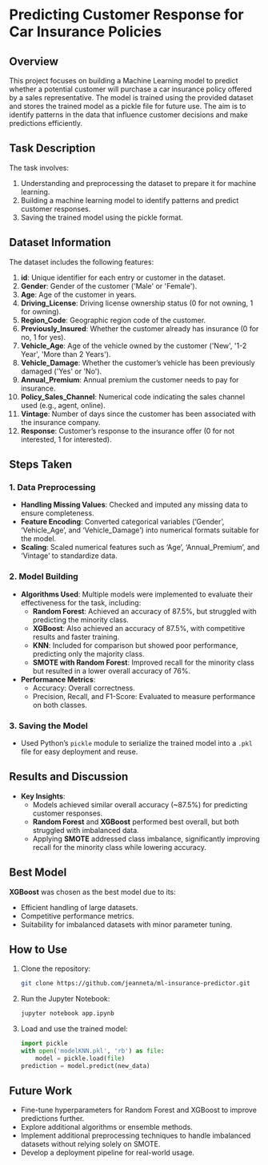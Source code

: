 # Predicting Customer Response for Car Insurance Policies

## Overview

This project focuses on building a Machine Learning model to predict whether a potential customer will purchase a car insurance policy offered by a sales representative. The model is trained using the provided dataset and stores the trained model as a pickle file for future use. The aim is to identify patterns in the data that influence customer decisions and make predictions efficiently.

## Task Description

The task involves:

1. Understanding and preprocessing the dataset to prepare it for machine learning.
2. Building a machine learning model to identify patterns and predict customer responses.
3. Saving the trained model using the pickle format.

## Dataset Information

The dataset includes the following features:

1. **id**: Unique identifier for each entry or customer in the dataset.
2. **Gender**: Gender of the customer ('Male' or 'Female').
3. **Age**: Age of the customer in years.
4. **Driving_License**: Driving license ownership status (0 for not owning, 1 for owning).
5. **Region_Code**: Geographic region code of the customer.
6. **Previously_Insured**: Whether the customer already has insurance (0 for no, 1 for yes).
7. **Vehicle_Age**: Age of the vehicle owned by the customer ('New', '1-2 Year', 'More than 2 Years').
8. **Vehicle_Damage**: Whether the customer’s vehicle has been previously damaged ('Yes' or 'No').
9. **Annual_Premium**: Annual premium the customer needs to pay for insurance.
10. **Policy_Sales_Channel**: Numerical code indicating the sales channel used (e.g., agent, online).
11. **Vintage**: Number of days since the customer has been associated with the insurance company.
12. **Response**: Customer’s response to the insurance offer (0 for not interested, 1 for interested).

## Steps Taken

### 1. Data Preprocessing

- **Handling Missing Values**: Checked and imputed any missing data to ensure completeness.
- **Feature Encoding**: Converted categorical variables (‘Gender’, ‘Vehicle_Age’, and ‘Vehicle_Damage’) into numerical formats suitable for the model.
- **Scaling**: Scaled numerical features such as ‘Age’, ‘Annual_Premium’, and ‘Vintage’ to standardize data.

### 2. Model Building

- **Algorithms Used**: Multiple models were implemented to evaluate their effectiveness for the task, including:
    - **Random Forest**: Achieved an accuracy of 87.5%, but struggled with predicting the minority class.
    - **XGBoost**: Also achieved an accuracy of 87.5%, with competitive results and faster training.
    - **KNN**: Included for comparison but showed poor performance, predicting only the majority class.
    - **SMOTE with Random Forest**: Improved recall for the minority class but resulted in a lower overall accuracy of 76%.
- **Performance Metrics**:
    - Accuracy: Overall correctness.
    - Precision, Recall, and F1-Score: Evaluated to measure performance on both classes.

### 3. Saving the Model

- Used Python’s `pickle` module to serialize the trained model into a `.pkl` file for easy deployment and reuse.

## Results and Discussion

- **Key Insights**:
    - Models achieved similar overall accuracy (~87.5%) for predicting customer responses.
    - **Random Forest** and **XGBoost** performed best overall, but both struggled with imbalanced data.
    - Applying **SMOTE** addressed class imbalance, significantly improving recall for the minority class while lowering accuracy.

## Best Model

**XGBoost** was chosen as the best model due to its:

- Efficient handling of large datasets.
- Competitive performance metrics.
- Suitability for imbalanced datasets with minor parameter tuning.

## How to Use

1. Clone the repository:
    
    ```bash
    git clone https://github.com/jeanneta/ml-insurance-predictor.git
    ```
    
2. Run the Jupyter Notebook:
    
    ```bash
    jupyter notebook app.ipynb
    
    ```
    
3. Load and use the trained model:
    
    ```python
    import pickle
    with open('modelKNN.pkl', 'rb') as file: 
        model = pickle.load(file)
    prediction = model.predict(new_data)
    
    ```
    

## Future Work

- Fine-tune hyperparameters for Random Forest and XGBoost to improve predictions further.
- Explore additional algorithms or ensemble methods.
- Implement additional preprocessing techniques to handle imbalanced datasets without relying solely on SMOTE.
- Develop a deployment pipeline for real-world usage.